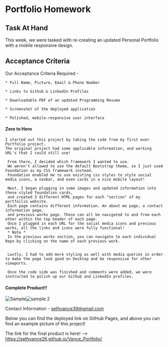 # Portfolio Homework

## Task At Hand

This week, we were tasked with re-creating an updated Personal Portfolio with a mobile responsive design. 

## Acceptance Criteria 

Our Acceptance Criteria Required - 
    
    * Full Name, Picture, Email & Phone Number 

    * Links to Github & LinkedIn Profiles

    * Downloadable PDF of an updated Programming Resume

    * Screenshot of the deployed application

    * Polished, mobile-responsive user interface

#### Zero to Hero

    I started out this project by taking the code from my first ever Portfolio project.
    The original project had some applicable information, and working URL's that I could still use!
    
     From there, I decided which framework I wanted to use. 
     We weren't allowed to use the default Bootstrap theme, so I just used Foundation as my CSS framework instead.
     Foundation enabled me to use existing css styles to style social media icons, a navbar, and even cards in a nice mobile layout!

     Next, I began plugging in some images and updated information into these styled foundation cards, 
     and created 3 different HTML pages for each "section" of my portfoilio website. 
     Each page contains different information. An about me page, a contact information page, 
     and previous works page. These can all be navigated to and from each other within the top header of each page. 
     Once I plugged in each URL for the social media icons and previous works, all the links and icons were fully functional! 
     * Note * 
     In the previous works section, you can navigate to each individual Repo by clicking on the name of each previous work. 


     Lastly, I had to add more styling as well with media queries in order to make the page look good on Desktop and be responsive for other viewports. 

     Once the code side was finished and comments were added, we were instructed to polish up our Github and LinkedIn profiles.



#### Complete Product!!

![Sample](https://user-images.githubusercontent.com/76290048/115134678-3bd15f80-9fe0-11eb-9d45-89fb445c5cca.PNG)![sample 2](https://user-images.githubusercontent.com/76290048/115134679-3e33b980-9fe0-11eb-8a07-2708374dd8e8.PNG)



Contact Information - sethvance39@gmail.com

Below you can find the deployed link on GitHub Pages, and above you can find an example picture of this project! 

The link for the final product is here! --> https://sethvance26.github.io/Vance_Portfolio/



